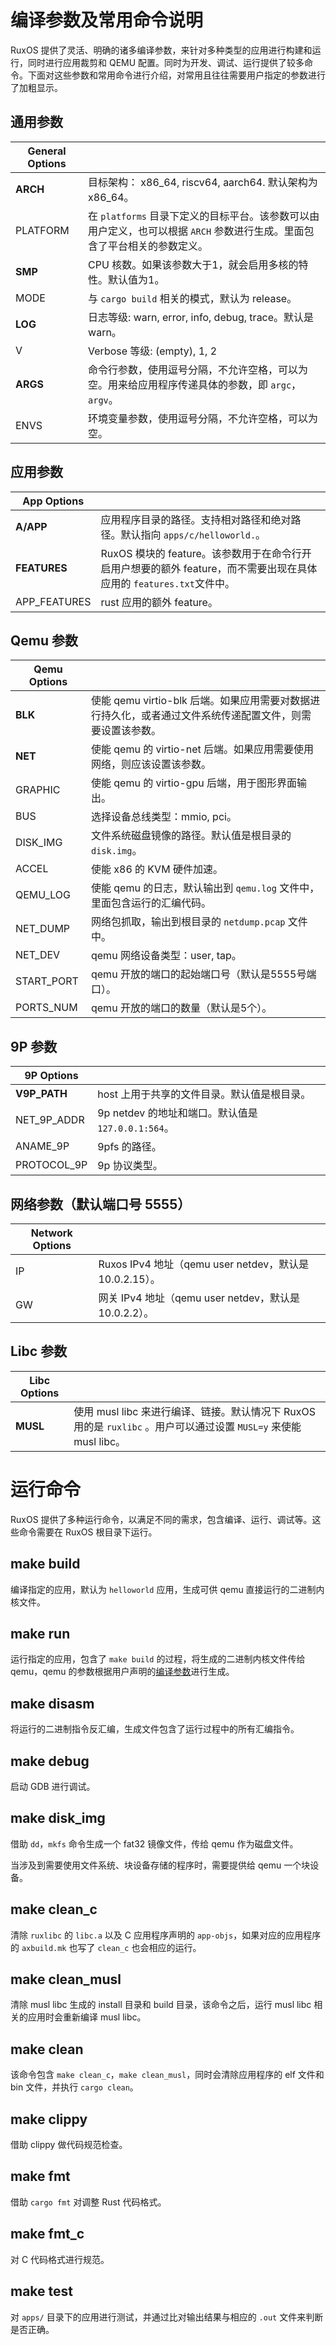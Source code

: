 # 编译参数及常用命令说明

RuxOS 提供了灵活、明确的诸多编译参数，来针对多种类型的应用进行构建和运行，同时进行应用裁剪和 QEMU 配置。同时为开发、调试、运行提供了较多命令。下面对这些参数和常用命令进行介绍，对常用且往往需要用户指定的参数进行了加粗显示。

## 通用参数

| General Options | |
| --- | --- |
| **ARCH** | 目标架构： x86_64, riscv64, aarch64. 默认架构为 x86_64。 |
| PLATFORM | 在 `platforms` 目录下定义的目标平台。该参数可以由用户定义，也可以根据 `ARCH` 参数进行生成。里面包含了平台相关的参数定义。 |
| **SMP** | CPU 核数。如果该参数大于1，就会启用多核的特性。默认值为1。 |
| MODE | 与 `cargo build` 相关的模式，默认为 release。 |
| **LOG** | 日志等级: warn, error, info, debug, trace。默认是 warn。 |
| V | Verbose 等级: (empty), 1, 2 |
| **ARGS** | 命令行参数，使用逗号分隔，不允许空格，可以为空。用来给应用程序传递具体的参数，即 `argc`，`argv`。 |
| ENVS | 环境变量参数，使用逗号分隔，不允许空格，可以为空。 |

## 应用参数

| App Options | |
| --- | --- |
| **A/APP** | 应用程序目录的路径。支持相对路径和绝对路径。默认指向 `apps/c/helloworld.`。 |
| **FEATURES** | RuxOS 模块的 feature。该参数用于在命令行开启用户想要的额外 feature，而不需要出现在具体应用的 `features.txt`文件中。 |
| APP_FEATURES | rust 应用的额外 feature。 |

## Qemu 参数

| Qemu Options | |
|---|---|
| **BLK** | 使能 qemu virtio-blk 后端。如果应用需要对数据进行持久化，或者通过文件系统传递配置文件，则需要设置该参数。 |
| **NET** | 使能 qemu 的 virtio-net 后端。如果应用需要使用网络，则应该设置该参数。 |
| GRAPHIC | 使能 qemu 的 virtio-gpu 后端，用于图形界面输出。 |
| BUS | 选择设备总线类型：mmio, pci。 |
| DISK_IMG | 文件系统磁盘镜像的路径。默认值是根目录的 `disk.img`。 |
| ACCEL | 使能 x86 的 KVM 硬件加速。 |
| QEMU_LOG | 使能 qemu 的日志，默认输出到 `qemu.log` 文件中，里面包含运行的汇编代码。 |
| NET_DUMP | 网络包抓取，输出到根目录的 `netdump.pcap` 文件中。 |
| NET_DEV | qemu 网络设备类型：user, tap。 |
| START_PORT | qemu 开放的端口的起始端口号（默认是5555号端口）。 |
| PORTS_NUM | qemu 开放的端口的数量（默认是5个）。 |

## 9P 参数

| 9P Options | |
|---|---|
| **V9P_PATH** | host 上用于共享的文件目录。默认值是根目录。 |
| NET_9P_ADDR| 9p netdev 的地址和端口。默认值是 `127.0.0.1:564`。 |
| ANAME_9P | 9pfs 的路径。 |
| PROTOCOL_9P | 9p 协议类型。 |

## 网络参数（默认端口号 5555）

| Network Options | |
|---|---|
| IP | Ruxos IPv4 地址（qemu user netdev，默认是 10.0.2.15）。 |
| GW | 网关 IPv4 地址（qemu user netdev，默认是 10.0.2.2）。 |

## Libc 参数

| Libc Options | |
|---|---|
| **MUSL** | 使用 musl libc 来进行编译、链接。默认情况下 RuxOS 用的是 `ruxlibc` 。用户可以通过设置 `MUSL=y` 来使能 musl libc。 |

# 运行命令

RuxOS 提供了多种运行命令，以满足不同的需求，包含编译、运行、调试等。这些命令需要在 RuxOS 根目录下运行。

## make build

编译指定的应用，默认为 `helloworld` 应用，生成可供 qemu 直接运行的二进制内核文件。

## make run

运行指定的应用，包含了 `make build` 的过程，将生成的二进制内核文件传给 qemu，qemu 的参数根据用户声明的[编译参数](#编译参数说明)进行生成。

## make disasm

将运行的二进制指令反汇编，生成文件包含了运行过程中的所有汇编指令。

## make debug

启动 GDB 进行调试。

## make disk_img

借助 `dd`，`mkfs` 命令生成一个 fat32 镜像文件，传给 qemu 作为磁盘文件。

当涉及到需要使用文件系统、块设备存储的程序时，需要提供给 qemu 一个块设备。

## make clean_c

清除 `ruxlibc` 的 `libc.a` 以及 C 应用程序声明的 `app-objs`，如果对应的应用程序的 `axbuild.mk` 也写了 `clean_c` 
也会相应的运行。

## make clean_musl

清除 musl libc 生成的 install 目录和 build 目录，该命令之后，运行 musl libc 相关的应用时会重新编译 musl libc。

## make clean

该命令包含 `make clean_c`，`make clean_musl`，同时会清除应用程序的 elf 文件和 bin 文件，并执行 `cargo clean`。

## make clippy

借助 clippy 做代码规范检查。

## make fmt

借助 `cargo fmt` 对调整 Rust 代码格式。

## make fmt_c

对 C 代码格式进行规范。

## make test

对 `apps/` 目录下的应用进行测试，并通过比对输出结果与相应的 `.out` 文件来判断是否正确。


